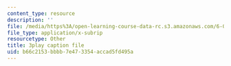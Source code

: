 ```yaml
---
content_type: resource
description: ''
file: /media/https%3A/open-learning-course-data-rc.s3.amazonaws.com/6-042j-mathematics-for-computer-science-spring-2015/b66c2153bbbb7e473354accad5fd495a_hNrtGiCFPGs.srt
file_type: application/x-subrip
resourcetype: Other
title: 3play caption file
uid: b66c2153-bbbb-7e47-3354-accad5fd495a
---
```

